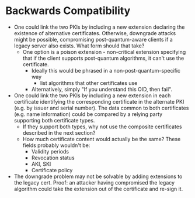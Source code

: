 # Backwards Compatibility
- One could link the two PKIs by including a new extension declaring the existence of alternative certificates. Otherwise, downgrade
attacks might be possible, compromising post-quantum-aware clients if a legacy server also exists. What form should that take?
  - One option is a poison extension - non-critical extension specifying that if the client supports post-quantum algorithms, it can't use the certificate.
    - Ideally this would be phrased in a non-post-quantum-specific way
      - list algorithms that other certificates use
    - Alternatively, simply "If you understand this OID, then fail".
- One could link the two PKIs by including a new extension in each certificate identifying the corresponding certificate in the alternate PKI
(e.g. by issuer and serial number). The data common to both certificates (e.g. name information) could be compared by a relying party
supporting both certificate types.
  - If they support both types, why not use the composite certificates described in the next section?
  - How much certificate content would actually be the same? These fields probably wouldn't be:
    - Validity periods
    - Revocation status
    - AKI, SKI
    - Certificate policy
- The downgrade problem may not be solvable by adding extensions to the legacy cert. Proof: an attacker having compromised the
legacy algorithm could take the extension out of the certificate and re-sign it.
